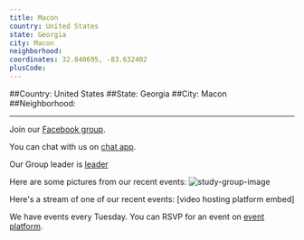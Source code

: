 ```yaml
---
title: Macon
country: United States
state: Georgia
city: Macon
neighborhood: 
coordinates: 32.840695, -83.632402
plusCode:
---
```


##Country: United States
##State: Georgia
##City: Macon
##Neighborhood: 
*****
Join our [Facebook group](https://www.facebook.com/groups/703656036438040).

You can chat with us on [chat app]().

Our Group leader is [leader]()

Here are some pictures from our recent events:
![study-group-image]()

Here's a stream of one of our recent events:
[video hosting platform embed]

We have events every Tuesday. You can RSVP for an event on [event platform]().

